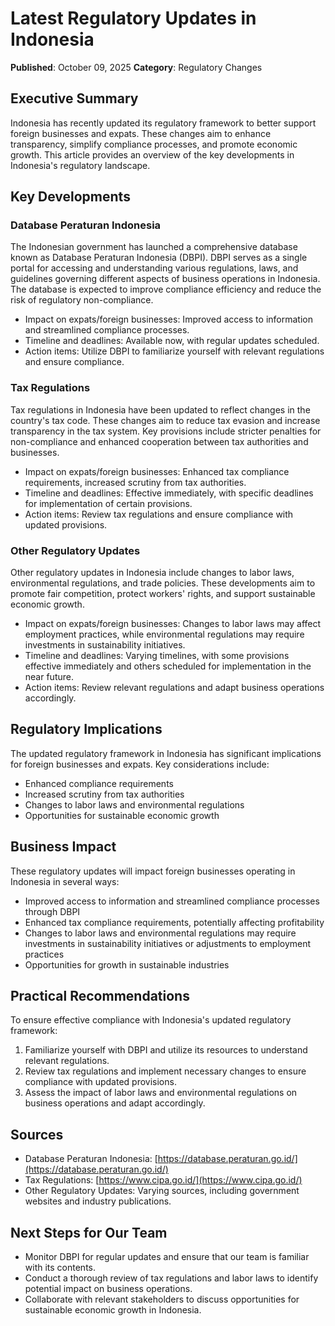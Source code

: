 # Latest Regulatory Updates in Indonesia

**Published**: October 09, 2025
**Category**: Regulatory Changes

## Executive Summary

Indonesia has recently updated its regulatory framework to better support foreign businesses and expats. These changes aim to enhance transparency, simplify compliance processes, and promote economic growth. This article provides an overview of the key developments in Indonesia's regulatory landscape.

## Key Developments

### Database Peraturan Indonesia
The Indonesian government has launched a comprehensive database known as Database Peraturan Indonesia (DBPI). DBPI serves as a single portal for accessing and understanding various regulations, laws, and guidelines governing different aspects of business operations in Indonesia. The database is expected to improve compliance efficiency and reduce the risk of regulatory non-compliance.

* Impact on expats/foreign businesses: Improved access to information and streamlined compliance processes.
* Timeline and deadlines: Available now, with regular updates scheduled.
* Action items: Utilize DBPI to familiarize yourself with relevant regulations and ensure compliance.

### Tax Regulations
Tax regulations in Indonesia have been updated to reflect changes in the country's tax code. These changes aim to reduce tax evasion and increase transparency in the tax system. Key provisions include stricter penalties for non-compliance and enhanced cooperation between tax authorities and businesses.

* Impact on expats/foreign businesses: Enhanced tax compliance requirements, increased scrutiny from tax authorities.
* Timeline and deadlines: Effective immediately, with specific deadlines for implementation of certain provisions.
* Action items: Review tax regulations and ensure compliance with updated provisions.

### Other Regulatory Updates
Other regulatory updates in Indonesia include changes to labor laws, environmental regulations, and trade policies. These developments aim to promote fair competition, protect workers' rights, and support sustainable economic growth.

* Impact on expats/foreign businesses: Changes to labor laws may affect employment practices, while environmental regulations may require investments in sustainability initiatives.
* Timeline and deadlines: Varying timelines, with some provisions effective immediately and others scheduled for implementation in the near future.
* Action items: Review relevant regulations and adapt business operations accordingly.

## Regulatory Implications

The updated regulatory framework in Indonesia has significant implications for foreign businesses and expats. Key considerations include:

* Enhanced compliance requirements
* Increased scrutiny from tax authorities
* Changes to labor laws and environmental regulations
* Opportunities for sustainable economic growth

## Business Impact

These regulatory updates will impact foreign businesses operating in Indonesia in several ways:

* Improved access to information and streamlined compliance processes through DBPI
* Enhanced tax compliance requirements, potentially affecting profitability
* Changes to labor laws and environmental regulations may require investments in sustainability initiatives or adjustments to employment practices
* Opportunities for growth in sustainable industries

## Practical Recommendations

To ensure effective compliance with Indonesia's updated regulatory framework:

1. Familiarize yourself with DBPI and utilize its resources to understand relevant regulations.
2. Review tax regulations and implement necessary changes to ensure compliance with updated provisions.
3. Assess the impact of labor laws and environmental regulations on business operations and adapt accordingly.

## Sources

* Database Peraturan Indonesia: [https://database.peraturan.go.id/](https://database.peraturan.go.id/)
* Tax Regulations: [https://www.cipa.go.id/](https://www.cipa.go.id/)
* Other Regulatory Updates: Varying sources, including government websites and industry publications.

## Next Steps for Our Team

* Monitor DBPI for regular updates and ensure that our team is familiar with its contents.
* Conduct a thorough review of tax regulations and labor laws to identify potential impact on business operations.
* Collaborate with relevant stakeholders to discuss opportunities for sustainable economic growth in Indonesia.